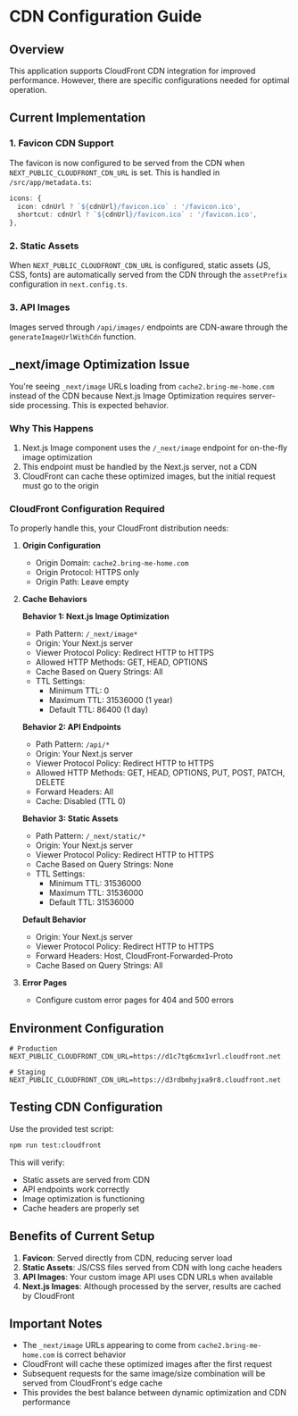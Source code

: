 # CDN Configuration Guide

## Overview

This application supports CloudFront CDN integration for improved performance. However, there are specific configurations needed for optimal operation.

## Current Implementation

### 1. Favicon CDN Support
The favicon is now configured to be served from the CDN when `NEXT_PUBLIC_CLOUDFRONT_CDN_URL` is set. This is handled in `/src/app/metadata.ts`:

```typescript
icons: {
  icon: cdnUrl ? `${cdnUrl}/favicon.ico` : '/favicon.ico',
  shortcut: cdnUrl ? `${cdnUrl}/favicon.ico` : '/favicon.ico',
},
```

### 2. Static Assets
When `NEXT_PUBLIC_CLOUDFRONT_CDN_URL` is configured, static assets (JS, CSS, fonts) are automatically served from the CDN through the `assetPrefix` configuration in `next.config.ts`.

### 3. API Images
Images served through `/api/images/` endpoints are CDN-aware through the `generateImageUrlWithCdn` function.

## _next/image Optimization Issue

You're seeing `_next/image` URLs loading from `cache2.bring-me-home.com` instead of the CDN because Next.js Image Optimization requires server-side processing. This is expected behavior.

### Why This Happens
1. Next.js Image component uses the `/_next/image` endpoint for on-the-fly image optimization
2. This endpoint must be handled by the Next.js server, not a CDN
3. CloudFront can cache these optimized images, but the initial request must go to the origin

### CloudFront Configuration Required

To properly handle this, your CloudFront distribution needs:

1. **Origin Configuration**
   - Origin Domain: `cache2.bring-me-home.com`
   - Origin Protocol: HTTPS only
   - Origin Path: Leave empty

2. **Cache Behaviors**
   
   **Behavior 1: Next.js Image Optimization**
   - Path Pattern: `/_next/image*`
   - Origin: Your Next.js server
   - Viewer Protocol Policy: Redirect HTTP to HTTPS
   - Allowed HTTP Methods: GET, HEAD, OPTIONS
   - Cache Based on Query Strings: All
   - TTL Settings:
     - Minimum TTL: 0
     - Maximum TTL: 31536000 (1 year)
     - Default TTL: 86400 (1 day)

   **Behavior 2: API Endpoints**
   - Path Pattern: `/api/*`
   - Origin: Your Next.js server
   - Viewer Protocol Policy: Redirect HTTP to HTTPS
   - Allowed HTTP Methods: GET, HEAD, OPTIONS, PUT, POST, PATCH, DELETE
   - Forward Headers: All
   - Cache: Disabled (TTL 0)

   **Behavior 3: Static Assets**
   - Path Pattern: `/_next/static/*`
   - Origin: Your Next.js server
   - Viewer Protocol Policy: Redirect HTTP to HTTPS
   - Cache Based on Query Strings: None
   - TTL Settings:
     - Minimum TTL: 31536000
     - Maximum TTL: 31536000
     - Default TTL: 31536000

   **Default Behavior**
   - Origin: Your Next.js server
   - Viewer Protocol Policy: Redirect HTTP to HTTPS
   - Forward Headers: Host, CloudFront-Forwarded-Proto
   - Cache Based on Query Strings: All

3. **Error Pages**
   - Configure custom error pages for 404 and 500 errors

## Environment Configuration

```env
# Production
NEXT_PUBLIC_CLOUDFRONT_CDN_URL=https://d1c7tg6cmx1vrl.cloudfront.net

# Staging
NEXT_PUBLIC_CLOUDFRONT_CDN_URL=https://d3rdbmhyjxa9r8.cloudfront.net
```

## Testing CDN Configuration

Use the provided test script:

```bash
npm run test:cloudfront
```

This will verify:
- Static assets are served from CDN
- API endpoints work correctly
- Image optimization is functioning
- Cache headers are properly set

## Benefits of Current Setup

1. **Favicon**: Served directly from CDN, reducing server load
2. **Static Assets**: JS/CSS files served from CDN with long cache headers
3. **API Images**: Your custom image API uses CDN URLs when available
4. **Next.js Images**: Although processed by the server, results are cached by CloudFront

## Important Notes

- The `_next/image` URLs appearing to come from `cache2.bring-me-home.com` is correct behavior
- CloudFront will cache these optimized images after the first request
- Subsequent requests for the same image/size combination will be served from CloudFront's edge cache
- This provides the best balance between dynamic optimization and CDN performance